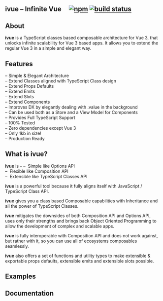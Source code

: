 ## ivue &ndash; Infinite Vue &nbsp; &nbsp; [![npm](https://img.shields.io/npm/v/ivue.svg)](https://www.npmjs.com/package/ivue) [![build status](https://github.com/infinite-system/ivue/actions/workflows/ci.yml/badge.svg?branch=main)](https://github.com/infinite-system/ivue/actions/workflows/ci.yml)

## About

**ivue** is a TypeScript classes based composable architecture for Vue 3, that unlocks infinite scalability for Vue 3 based apps. It allows you to extend the regular Vue 3 in a simple and elegant way.

## Features
&ndash; Simple & Elegant Architecture<br />
&ndash; Extend Classes aligned with TypeScript Class design<br />
&ndash; Extend Props Defaults<br />
&ndash; Extend Emits<br />
&ndash; Extend Slots<br />
&ndash; Extend Components<br />
&ndash; Improves DX by elegantly dealing with .value in the background<br />
&ndash; Can be used both as a Store and a View Model for Components<br />
&ndash; Provides Full TypeScript Support<br />
&ndash; 100% Tested<br />
&ndash; Zero dependencies except Vue 3<br />
&ndash; Only 1kb in size!<br />
&ndash; Production Ready<br />

## What is ivue?

**ivue** is &ndash;
&ndash;&nbsp; Simple like Options API<br />
&ndash;&nbsp; Flexible like Composition API<br />
&ndash;&nbsp; Extensible like TypeScript Classes API<br />

**ivue** is a powerful tool because it fully aligns itself with JavaScript / TypeScript Class API.

**ivue** gives you a class based Composable capabilities with Inheritance and all the power of TypeScript Classes.

**ivue** mitigates the downsides of both Composition API and Options API, uses only their strengths and brings back Object Oriented Programming to allow the development of complex and scalable apps.

**ivue** is fully interoperable with Composition API and does not work against, but rather with it, so you can use all of ecosystems composables seamlessly.

**ivue** also offers a set of functions and utility types to make extensible & exportable props defaults, extensible emits and extensible slots possible.


## Examples

## Documentation